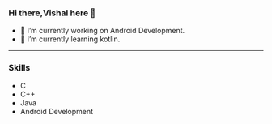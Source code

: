 ### Hi there,Vishal here 👋
- 🔭 I’m currently working on Android Development.
- 🌱 I’m currently learning kotlin.
---
### Skills
* C
* C++
* Java
* Android Development

